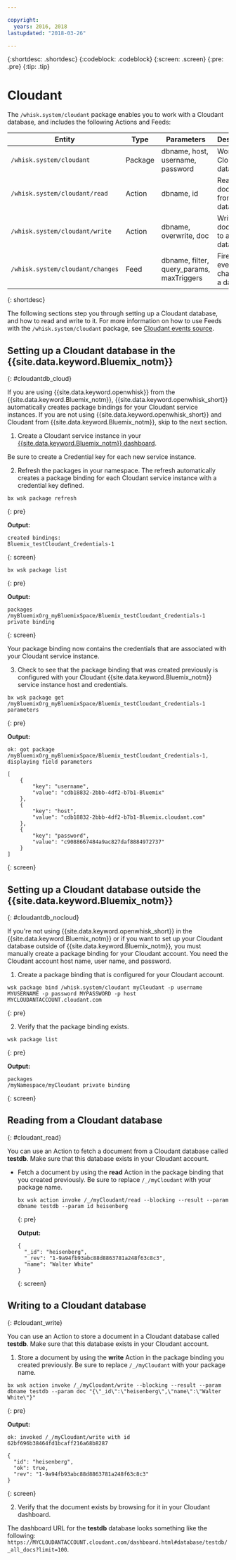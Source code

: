 ```yaml
---

copyright:
  years: 2016, 2018
lastupdated: "2018-03-26"

---
```


{:shortdesc: .shortdesc}
{:codeblock: .codeblock}
{:screen: .screen}
{:pre: .pre}
{:tip: .tip}

# Cloudant

The `/whisk.system/cloudant` package enables you to work with a Cloudant database, and includes the following Actions and Feeds:

| Entity | Type | Parameters | Description |
| --- | --- | --- | --- |
| `/whisk.system/cloudant` | Package | dbname, host, username, password | Work with a Cloudant database. |
| `/whisk.system/cloudant/read` | Action | dbname, id | Read a document from a database. |
| `/whisk.system/cloudant/write` | Action | dbname, overwrite, doc | Write a document to a database. |
| `/whisk.system/cloudant/changes` | Feed | dbname, filter, query_params, maxTriggers | Fire Trigger events on changes to a database. |
{: shortdesc}

The following sections step you through setting up a Cloudant database, and how to read and write to it.
For more information on how to use Feeds with the `/whisk.system/cloudant` package, see [Cloudant events source](./openwhisk_cloudant.html).

## Setting up a Cloudant database in the {{site.data.keyword.Bluemix_notm}}
{: #cloudantdb_cloud}

If you are using {{site.data.keyword.openwhisk}} from the {{site.data.keyword.Bluemix_notm}}, {{site.data.keyword.openwhisk_short}} automatically creates package bindings for your Cloudant service instances. If you are not using {{site.data.keyword.openwhisk_short}} and Cloudant from {{site.data.keyword.Bluemix_notm}}, skip to the next section.

1. Create a Cloudant service instance in your [{{site.data.keyword.Bluemix_notm}} dashboard](http://console.bluemix.net).

  Be sure to create a Credential key for each new service instance.

2. Refresh the packages in your namespace. The refresh automatically creates a package binding for each Cloudant service instance with a credential key defined.
  ```
  bx wsk package refresh
  ```
  {: pre}

  **Output:**
  ```
  created bindings:
  Bluemix_testCloudant_Credentials-1
  ```
  {: screen}

  ```
  bx wsk package list
  ```
  {: pre}

  **Output:**
  ```
  packages
  /myBluemixOrg_myBluemixSpace/Bluemix_testCloudant_Credentials-1 private binding
  ```
  {: screen}

  Your package binding now contains the credentials that are associated with your Cloudant service instance.

3. Check to see that the package binding that was created previously is configured with your Cloudant {{site.data.keyword.Bluemix_notm}} service instance host and credentials.

  ```
  bx wsk package get /myBluemixOrg_myBluemixSpace/Bluemix_testCloudant_Credentials-1 parameters
  ```
  {: pre}

  **Output:**
  ```
  ok: got package /myBluemixOrg_myBluemixSpace/Bluemix_testCloudant_Credentials-1, displaying field parameters
  
  [
      {
          "key": "username",
          "value": "cdb18832-2bbb-4df2-b7b1-Bluemix"
      },
      {
          "key": "host",
          "value": "cdb18832-2bbb-4df2-b7b1-Bluemix.cloudant.com"
      },
      {
          "key": "password",
          "value": "c9088667484a9ac827daf8884972737"
      }
  ]
  ```
  {: screen}

## Setting up a Cloudant database outside the {{site.data.keyword.Bluemix_notm}}
{: #cloudantdb_nocloud}

If you're not using {{site.data.keyword.openwhisk_short}} in the {{site.data.keyword.Bluemix_notm}} or if you want to set up your Cloudant database outside of {{site.data.keyword.Bluemix_notm}}, you must manually create a package binding for your Cloudant account. You need the Cloudant account host name, user name, and password.

1. Create a package binding that is configured for your Cloudant account.
  ```
  wsk package bind /whisk.system/cloudant myCloudant -p username MYUSERNAME -p password MYPASSWORD -p host MYCLOUDANTACCOUNT.cloudant.com
  ```
  {: pre}
  

2. Verify that the package binding exists.
  ```
  wsk package list
  ```
  {: pre}

  **Output:**
  ```
  packages
  /myNamespace/myCloudant private binding
  ```
  {: screen}

## Reading from a Cloudant database
{: #cloudant_read}

You can use an Action to fetch a document from a Cloudant database called **testdb**. Make sure that this database exists in your Cloudant account.

- Fetch a document by using the **read** Action in the package binding that you created previously. Be sure to replace `/_/myCloudant` with your package name.
  ```
  bx wsk action invoke /_/myCloudant/read --blocking --result --param dbname testdb --param id heisenberg
  ```
  {: pre}

  **Output:**
  ```
  {
    "_id": "heisenberg",
    "_rev": "1-9a94fb93abc88d8863781a248f63c8c3",
    "name": "Walter White"
  }
  ```
  {: screen}

## Writing to a Cloudant database
{: #cloudant_write}

You can use an Action to store a document in a Cloudant database called **testdb**. Make sure that this database exists in your Cloudant account.

1. Store a document by using the **write** Action in the package binding you created previously. Be sure to replace `/_/myCloudant` with your package name.
  ```
  bx wsk action invoke /_/myCloudant/write --blocking --result --param dbname testdb --param doc "{\"_id\":\"heisenberg\",\"name\":\"Walter White\"}"
  ```
  {: pre}

  **Output:**
  ```
  ok: invoked /_/myCloudant/write with id 62bf696b38464fd1bcaff216a68b8287
  
  {
    "id": "heisenberg",
    "ok": true,
    "rev": "1-9a94fb93abc88d8863781a248f63c8c3"
  }
  ```
  {: screen}

2. Verify that the document exists by browsing for it in your Cloudant dashboard.

  The dashboard URL for the **testdb** database looks something like the following: `https://MYCLOUDANTACCOUNT.cloudant.com/dashboard.html#database/testdb/_all_docs?limit=100`.

